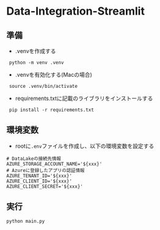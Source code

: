 # Data-Integration-Streamlit

## 準備
* .venvを作成する

```
 python -m venv .venv
```

* .venvを有効化する(Macの場合)

```
 source .venv/bin/activate
```

* requirements.txtに記載のライブラリをインストールする

```
 pip install -r requirements.txt
```

## 環境変数

* rootに`.env`ファイルを作成し、以下の環境変数を設定する

```
# DataLakeの接続先情報
AZURE_STORAGE_ACCOUNT_NAME='${xxx}'
# Azureに登録したアプリの認証情報
AZURE_TENANT_ID='${xxx}'
AZURE_CLIENT_ID='${xxx}'
AZURE_CLIENT_SECRET='${xxx}'
```


## 実行

```
python main.py
```

